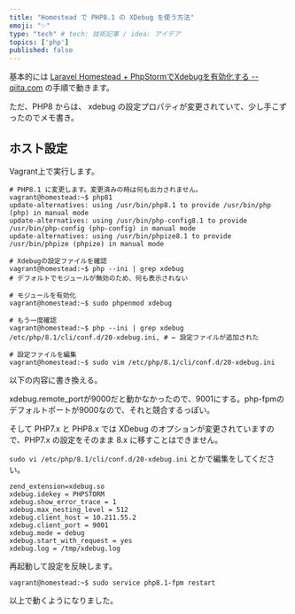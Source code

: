 ```yaml
---
title: "Homestead で PHP8.1 の XDebug を使う方法"
emoji: "✨"
type: "tech" # tech: 技術記事 / idea: アイデア
topics: ['php']
published: false
---
```


基本的には [Laravel Homestead + PhpStormでXdebugを有効化する -- qiita.com](https://qiita.com/_hiro_dev/items/07e87a7d95bdaea98ad4) の手順で動きます。

ただ、PHP8 からは、 xdebug の設定プロパティが変更されていて、少し手こずったのでメモ書き。

## ホスト設定

Vagrant上で実行します。

```
# PHP8.1 に変更します。変更済みの時は何も出力されません。
vagrant@homestead:~$ php81
update-alternatives: using /usr/bin/php8.1 to provide /usr/bin/php (php) in manual mode
update-alternatives: using /usr/bin/php-config8.1 to provide /usr/bin/php-config (php-config) in manual mode
update-alternatives: using /usr/bin/phpize8.1 to provide /usr/bin/phpize (phpize) in manual mode

# Xdebugの設定ファイルを確認
vagrant@homestead:~$ php --ini | grep xdebug
# デフォルトでモジュールが無効のため、何も表示されない

# モジュールを有効化
vagrant@homestead:~$ sudo phpenmod xdebug

# もう一度確認
vagrant@homestead:~$ php --ini | grep xdebug
/etc/php/8.1/cli/conf.d/20-xdebug.ini, # ← 設定ファイルが追加された

# 設定ファイルを編集
vagrant@homestead:~$ sudo vim /etc/php/8.1/cli/conf.d/20-xdebug.ini
```

以下の内容に書き換える。

xdebug.remote_portが9000だと動かなかったので、9001にする。php-fpmのデフォルトポートが9000なので、それと競合するっぽい。

そして PHP7.x と PHP8.x では XDebug のオプションが変更されていますので、PHP7.x の設定をそのまま 8.x に移すことはできません。


`sudo vi /etc/php/8.1/cli/conf.d/20-xdebug.ini` とかで編集をしてください。

```
zend_extension=xdebug.so
xdebug.idekey = PHPSTORM
xdebug.show_error_trace = 1
xdebug.max_nesting_level = 512
xdebug.client_host = 10.211.55.2
xdebug.client_port = 9001
xdebug.mode = debug
xdebug.start_with_request = yes
xdebug.log = /tmp/xdebug.log
```

再起動して設定を反映します。

```
vagrant@homestead:~$ sudo service php8.1-fpm restart
```

以上で動くようになりました。



